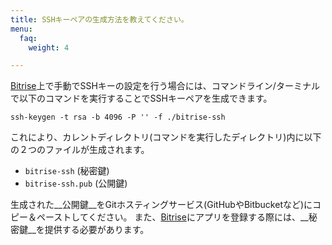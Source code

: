 ```yaml
---
title: SSHキーペアの生成方法を教えてください。
menu:
  faq:
    weight: 4

---
```

[Bitrise](https://www.bitrise.io)上で手動でSSHキーの設定を行う場合には、コマンドライン/ターミナルで以下のコマンドを実行することでSSHキーペアを生成できます。

```
ssh-keygen -t rsa -b 4096 -P '' -f ./bitrise-ssh
```

これにより、カレントディレクトリ(コマンドを実行したディレクトリ)内に以下の２つのファイルが生成されます。

- `bitrise-ssh` (秘密鍵)
- `bitrise-ssh.pub` (公開鍵)


生成された__公開鍵__をGitホスティングサービス(GitHubやBitbucketなど)にコピー＆ペーストしてください。
また、[Bitrise](https://www.bitrise.io)にアプリを登録する際には、__秘密鍵__を提供する必要があります。